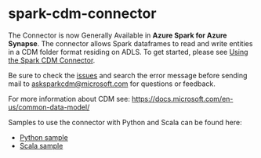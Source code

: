 # spark-cdm-connector

The Connector is now Generally Available in **Azure Spark for Azure Synapse**. The connector allows Spark dataframes to read and write entities in a CDM folder format residing on ADLS. To get started, please see [Using the Spark CDM Connector](documentation/overview.md).

Be sure to check the [issues](https://github.com/Azure/spark-cdm-connector/issues) and search the error message before sending mail to asksparkcdm@microsoft.com for questions or feedback.

For more information about CDM see: https://docs.microsoft.com/en-us/common-data-model/ 

Samples to use the connector with Python and Scala can be found here:
  - [Python sample](samples/SparkCDMsamplePython.ipynb)
  - [Scala sample](samples/SparkCDMsample.scala)
